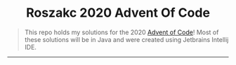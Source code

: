 <h1 align="center">Roszakc 2020 Advent Of Code</h1>

> This repo holds my solutions for the 2020 [Advent of Code](https://adventofcode.com/ "advent of code")! 
> Most of these solutions will be in Java and were created using Jetbrains Intellij IDE.


***
